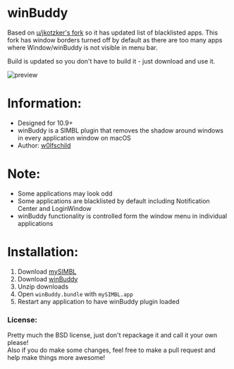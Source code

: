 # winBuddy

Based on [u/jkotzker's fork](https://github.com/jkotzker/winBuddy) so it has updated list of blacklisted apps.
This fork has window borders turned off by default as there are too many apps where Window/winBuddy is not visible in menu bar.

Build is updated so you don't have to build it - just download and use it.

![preview](preview.png)

# Information:

- Designed for 10.9+   
- winBuddy is a SIMBL plugin that removes the shadow around windows in every application window on macOS
- Author: [w0lfschild](https://github.com/w0lfschild)

# Note:

- Some applications may look odd
- Some applications are blacklisted by default including Notification Center and LoginWindow
- winBuddy functionality is controlled form the window menu in individual applications

# Installation:

1. Download [mySIMBL](https://github.com/w0lfschild/app_updates/raw/master/mySIMBL/mySIMBL_master.zip)
2. Download [winBuddy](https://github.com/w0lfschild/winBuddy/raw/master/build/winBuddy.bundle.zip)
3. Unzip downloads
4. Open `winBuddy.bundle` with `mySIMBL.app`
5. Restart any application to have winBuddy plugin loaded

### License:
Pretty much the BSD license, just don't repackage it and call it your own please!    
Also if you do make some changes, feel free to make a pull request and help make things more awesome!
